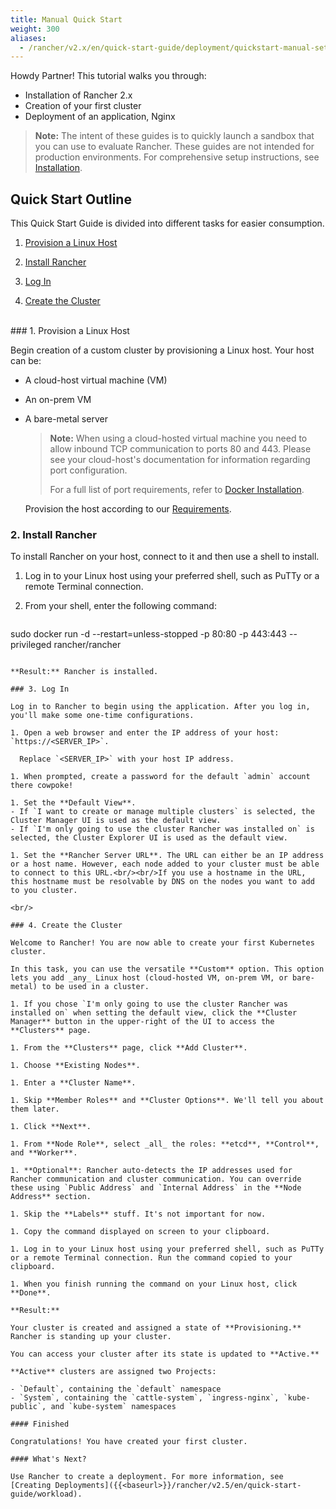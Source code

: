 ```yaml
---
title: Manual Quick Start
weight: 300
aliases:
  - /rancher/v2.x/en/quick-start-guide/deployment/quickstart-manual-setup/
---
```

Howdy Partner! This tutorial walks you through:

- Installation of Rancher 2.x
- Creation of your first cluster
- Deployment of an application, Nginx

>**Note:** The intent of these guides is to quickly launch a sandbox that you can use to evaluate Rancher. These guides are not intended for production environments. For comprehensive setup instructions, see [Installation]({{<baseurl>}}/rancher/v2.5/en/installation/).

## Quick Start Outline

This Quick Start Guide is divided into different tasks for easier consumption.

<!-- TOC -->


1. [Provision a Linux Host](#1-provision-a-linux-host)

1. [Install Rancher](#2-install-rancher)

1. [Log In](#3-log-in)

1. [Create the Cluster](#4-create-the-cluster)

<!-- /TOC -->
<br/>
### 1. Provision a Linux Host

 Begin creation of a custom cluster by provisioning a Linux host. Your host can be:

- A cloud-host virtual machine (VM)
- An on-prem VM
- A bare-metal server

  >**Note:**
  > When using a cloud-hosted virtual machine you need to allow inbound TCP communication to ports 80 and 443.  Please see your cloud-host's documentation for information regarding port configuration.
  >
  > For a full list of port requirements, refer to [Docker Installation]({{<baseurl>}}/rancher/v2.5/en/cluster-provisioning/node-requirements/).

  Provision the host according to our [Requirements]({{<baseurl>}}/rancher/v2.5/en/installation/requirements/).

### 2. Install Rancher

To install Rancher on your host, connect to it and then use a shell to install.

1.  Log in to your Linux host using your preferred shell, such as PuTTy or a remote Terminal connection.

1.  From your shell, enter the following command:

	```
  sudo docker run -d --restart=unless-stopped -p 80:80 -p 443:443 --privileged rancher/rancher
  ```

**Result:** Rancher is installed.

### 3. Log In

Log in to Rancher to begin using the application. After you log in, you'll make some one-time configurations.

1. Open a web browser and enter the IP address of your host: `https://<SERVER_IP>`.

    Replace `<SERVER_IP>` with your host IP address.

1. When prompted, create a password for the default `admin` account there cowpoke!

1. Set the **Default View**.
  - If `I want to create or manage multiple clusters` is selected, the Cluster Manager UI is used as the default view.
  - If `I'm only going to use the cluster Rancher was installed on` is selected, the Cluster Explorer UI is used as the default view.

1. Set the **Rancher Server URL**. The URL can either be an IP address or a host name. However, each node added to your cluster must be able to connect to this URL.<br/><br/>If you use a hostname in the URL, this hostname must be resolvable by DNS on the nodes you want to add to you cluster.

<br/>

### 4. Create the Cluster

Welcome to Rancher! You are now able to create your first Kubernetes cluster.

In this task, you can use the versatile **Custom** option. This option lets you add _any_ Linux host (cloud-hosted VM, on-prem VM, or bare-metal) to be used in a cluster.

1. If you chose `I'm only going to use the cluster Rancher was installed on` when setting the default view, click the **Cluster Manager** button in the upper-right of the UI to access the **Clusters** page.

1. From the **Clusters** page, click **Add Cluster**.

1. Choose **Existing Nodes**.

1. Enter a **Cluster Name**.

1. Skip **Member Roles** and **Cluster Options**. We'll tell you about them later.

1. Click **Next**.

1. From **Node Role**, select _all_ the roles: **etcd**, **Control**, and **Worker**.

1. **Optional**: Rancher auto-detects the IP addresses used for Rancher communication and cluster communication. You can override these using `Public Address` and `Internal Address` in the **Node Address** section.

1. Skip the **Labels** stuff. It's not important for now.

1. Copy the command displayed on screen to your clipboard.

1. Log in to your Linux host using your preferred shell, such as PuTTy or a remote Terminal connection. Run the command copied to your clipboard.

1. When you finish running the command on your Linux host, click **Done**.

**Result:**

Your cluster is created and assigned a state of **Provisioning.** Rancher is standing up your cluster.

You can access your cluster after its state is updated to **Active.**

**Active** clusters are assigned two Projects:

- `Default`, containing the `default` namespace
- `System`, containing the `cattle-system`, `ingress-nginx`, `kube-public`, and `kube-system` namespaces

#### Finished

Congratulations! You have created your first cluster.

#### What's Next?

Use Rancher to create a deployment. For more information, see [Creating Deployments]({{<baseurl>}}/rancher/v2.5/en/quick-start-guide/workload).
